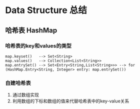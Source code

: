 # Data Structure 总结

## 哈希表 HashMap

### 哈希表的key和values的类型

```
map.keyset()   --> Set<String>
map.values()   --> Collection<List<String>>
map.entrySet() --> Set<Entry<String,List<String>>> --> for (HashMap.Entry<String, Integer> entry: map.entrySet())
```

### 自建哈希表

1. 通过数组实现
2. 利用数组的下标和数组的值来代替哈希表中的key-value关系
